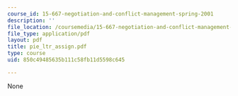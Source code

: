 ```yaml
---
course_id: 15-667-negotiation-and-conflict-management-spring-2001
description: ''
file_location: /coursemedia/15-667-negotiation-and-conflict-management-spring-2001/850c49485635b111c58fb11d5598c645_pie_ltr_assign.pdf
file_type: application/pdf
layout: pdf
title: pie_ltr_assign.pdf
type: course
uid: 850c49485635b111c58fb11d5598c645

---
```

None